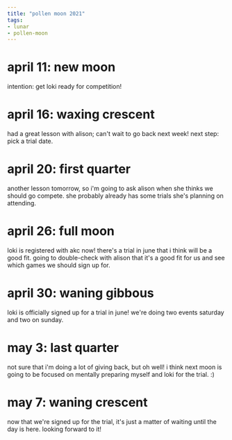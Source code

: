 ```yaml
---
title: "pollen moon 2021"
tags:
- lunar
- pollen-moon
---
```


# april 11: new moon
intention: get loki ready for competition!

# april 16: waxing crescent
had a great lesson with alison; can't wait to go back next week! next step: pick a trial date.

# april 20: first quarter
another lesson tomorrow, so i'm going to ask alison when she thinks we should go compete. she probably already has some trials she's planning on attending.

# april 26: full moon
loki is registered with akc now! there's a trial in june that i think will be a good fit. going to double-check with alison that it's a good fit for us and see which games we should sign up for.

# april 30: waning gibbous
loki is officially signed up for a trial in june! we're doing two events saturday and two on sunday.

# may 3: last quarter
not sure that i'm doing a lot of giving back, but oh well! i think next moon is going to be focused on mentally preparing myself and loki for the trial. :)

# may 7: waning crescent
now that we're signed up for the trial, it's just a matter of waiting until the day is here. looking forward to it!